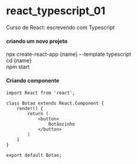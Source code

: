 # react_typescript_01  
Curso de React: escrevendo com Typescript  

#### criando um novo projeto  
  
npx create-react-app {name} --template typescript  
cd {name}  
npm start  

#### Criando componente  
```
import React from 'react';

class Botao extends React.Component {
    render() {
        return (
            <button>
                Botãozinho
            </button>
        )
    }
}

export default Botao;
```
